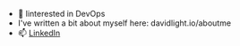 - 👀 Iinterested in DevOps
- I've written a bit about myself here: davidlight.io/aboutme
- 📫 [LinkedIn](https://www.linkedin.com/in/dtlight/)

<!---
dtlight/dtlight is a ✨ special ✨ repository because its `README.md` (this file) appears on your GitHub profile.
You can click the Preview link to take a look at your changes.
--->
